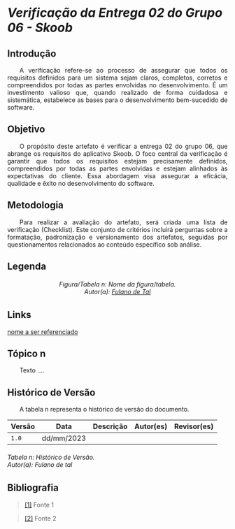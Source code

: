 # ***Verificação da Entrega 02 do Grupo 06 - Skoob***

## **Introdução**
<p align="justify">
&emsp;&emsp;A verificação refere-se ao processo de assegurar que todos os requisitos definidos para um sistema sejam claros, completos, corretos e compreendidos por todas as partes envolvidas no desenvolvimento. É um investimento valioso que, quando realizado de forma cuidadosa e sistemática, estabelece as bases para o desenvolvimento bem-sucedido de software.
</p>

## **Objetivo**
<p align="justify">
&emsp;&emsp;O propósito deste artefato é verificar a entrega 02 do grupo 06, que abrange os requisitos do aplicativo Skoob. O foco central da verificação é garantir que todos os requisitos estejam precisamente definidos, compreendidos por todas as partes envolvidas e estejam alinhados às expectativas do cliente. Essa abordagem visa assegurar a eficácia, qualidade e êxito no desenvolvimento do software.
</p>

## **Metodologia**
<p align="justify">
&emsp;&emsp;Para realizar a avaliação do artefato, será criada uma lista de verificação (Checklist). Este conjunto de critérios incluirá perguntas sobre a formatação, padronização e versionamento dos artefatos, seguidas por questionamentos relacionados ao conteúdo específico sob análise. 
</p>

## **Legenda**
<p align="justify">
<h6 align = "center"> Figura/Tabela n: Nome da figura/tabela.
<br> Autor(a): <a href="https://github.com/fulanodetal">Fulano de Tal</a></h6>
</p>

## **Links**
<p align="justify">
<a href="link de referência">nome a ser referenciado</a>
</p>

## **Tópico n**
<p align="justify">
&emsp;&emsp;Texto ....
</p>

## **Histórico de Versão**
<p align="justify">
&emsp;&emsp;A tabela n representa o histórico de versão do documento.
</p>

| Versão | Data | Descrição | Autor(es) | Revisor(es) |
| ------ | ---- | --------- | --------- | ---------- |
| `1.0`  | dd/mm/2023 |  |  |  |
<h6> Tabela n: Histórico de Versão.
<br> Autor(a): Fulano de tal </h6>

## **Bibliografia**
> <a href="https://Link_da_fonte">[1]</a> Fonte 1

> <a href="https://Link_da_fonte">[2]</a> Fonte 2